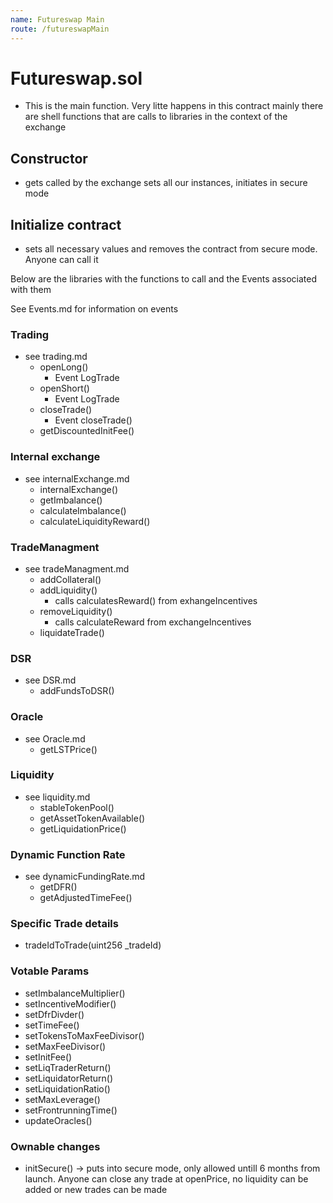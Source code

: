 ```yaml
---
name: Futureswap Main
route: /futureswapMain
---
```


# Futureswap.sol
* This is the main function. Very litte happens in this contract mainly there are shell functions that are calls to libraries in the context of the exchange

## Constructor 
* gets called by the exchange sets all our instances, initiates in secure mode

## Initialize contract
* sets all necessary values and removes the contract from secure mode. Anyone can call it 

Below are the libraries with the functions to call and the Events associated with them 

See Events.md for information on events 

### Trading
* see trading.md
    * openLong()
        * Event LogTrade
    * openShort()
        *  Event LogTrade
    * closeTrade()
        * Event closeTrade()
    * getDiscountedInitFee()

### Internal exchange
* see internalExchange.md
    * internalExchange()
    * getImbalance()
    * calculateImbalance()
    * calculateLiquidityReward()

### TradeManagment 
* see tradeManagment.md
    * addCollateral()
    * addLiquidity()
        * calls calculatesReward() from exhangeIncentives
    * removeLiquidity()
        * calls calculateReward from exchangeIncentives
    * liquidateTrade()

### DSR
* see DSR.md
    * addFundsToDSR()

### Oracle 
* see Oracle.md
    * getLSTPrice()

### Liquidity 
* see liquidity.md
    * stableTokenPool()
    * getAssetTokenAvailable()
    * getLiquidationPrice()

### Dynamic Function Rate 
* see dynamicFundingRate.md
    * getDFR()
    * getAdjustedTimeFee()

### Specific Trade details
* tradeIdToTrade(uint256 _tradeId)

### Votable Params 
* setImbalanceMultiplier()
* setIncentiveModifier()
* setDfrDivder()
* setTimeFee()
* setTokensToMaxFeeDivisor()
* setMaxFeeDivisor()
* setInitFee()
* setLiqTraderReturn()
* setLiquidatorReturn()
* setLiquidationRatio()
* setMaxLeverage()
* setFrontrunningTime()
* updateOracles()

### Ownable changes 
* initSecure() -> puts into secure mode, only allowed untill 6 months from launch. Anyone can close any trade at openPrice, no liquidity can be added or new trades can be made



